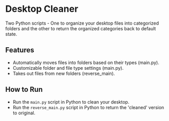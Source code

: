# Desktop Cleaner

Two Python scripts - One to organize your desktop files into categorized folders and the other to return the organized categories back to default state.

## Features
- Automatically moves files into folders based on their types (main.py).
- Customizable folder and file type settings (main.py).
- Takes out files from new folders (reverse_main).

## How to Run
- Run the `main.py` script in Python to clean your desktop.
- Run the `reverse_main.py` script in Python to return the 'cleaned' version to original.
